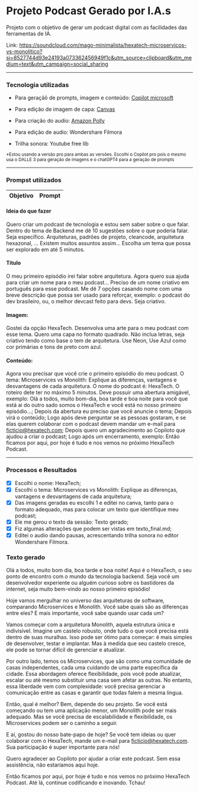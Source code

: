 # Projeto Podcast Gerado por I.A.s

Projeto com o objetivo de gerar um podcast digital com as facilidades das ferramentas de IA.

Link: https://soundcloud.com/mago-minimalista/hexatech-microservicos-vs-monolitico?si=8527744d93e24193a073362456949f1c&utm_source=clipboard&utm_medium=text&utm_campaign=social_sharing

---

### Tecnologia utilizadas

- Para geraçãõ de prompts, imagem e conteúdo:
  [Copilot microsoft](https://copilot.microsoft.com/)

- Para edição de imagem de capa:
  [Canvas](https://canva.com/)

- Para criação do audio:
  [Amazon Polly](https://us-east-1.console.aws.amazon.com/polly/home/SynthesizeSpeech?region=us-east-1#)

- Para edição de audio:
  Wondershare Filmora

- Trilha sonora:
  Youtube free lib

<sub>\*Estou usando a versão pro para ambas as versões. Escolhi o Copilot pro pois o mesmo usa o DALLE 3 para geração de imagens e o chatGPT4 para a geração de prompts</sub>

---

### Prompst utilizados

| Objetivo | Prompt |
| -------- | ------ |

#### Ideia do que fazer

Quero criar um podcast de tecnologia e estou sem saber sobre o que falar. Dentro do tema de Backend me dê 10 sugestões sobre o que poderia falar. Seja específico. Arquiteturas, padrões de projeto, cleancode, arquitetura hexazonal, ... Existem muitos assuntos assim... Escolha um tema que possa ser explorado em até 5 minutos.

#### Título

O meu primeiro episódio irei falar sobre arquitetura. Agora quero sua ajuda para criar um nome para o meu podcast... Preciso de um nome criativo em português para esse podcast. Me dê 7 opções casando nome com uma breve descrição que possa ser usado para reforçar, exemplo: o podcast do dev brasileiro, ou, o melhor devcast feito para devs. Seja criativo.

#### Imagem:

Gostei da opção HexaTech. Desenvolva uma arte para o meu podcast com esse tema. Quero uma capa no formato quadrado. Não inclua letras, seja criativo tendo como base o tem de arquitetura. Use Neon, Use Azul como cor primárias e tons de preto com azul.

#### Conteúdo:

Agora vou precisar que você crie o primeiro episódio do meu podcast. O tema: Microservices vs Monolith: Explique as diferenças, vantagens e desvantagens de cada arquitetura. O nome do podcast é: HexaTech. O roteiro dete ter no máximo 5 minutos. Deve possuir uma abertura amigável, exemplo: Olá a todos, muito bom-dia, boa tarde e boa noite para você que está ai do outro sado somos o HexaTech e você está no nosso primeiro episódio...; Depois da abertura eu preciso que você anuncie o tema; Depois virá o conteúdo; Logo após deve perguntar se as pessoas gostaram, e se elas querem colaborar com o podcast devem mandar um e-mail para ficticio@hexatech.com; Depois quero um agradecimento ao Copiloto que ajudou a criar o podcast; Logo após um encerramento, exemplo: Então ficamos por aqui, por hoje é tudo e nos vemos no próximo HexaTech Podcast.

---

### Processos e Resultados

- [x] Escolhi o nome: HexaTech;
- [x] Escolhi o tema: Microservices vs Monolith: Explique as diferenças, vantagens e desvantagens de cada arquitetura;
- [x] Das imagens geradas eu escolhi 1 e editei no canva, tanto para o formato adequado, mas para colocar um texto que identifique meu podcast;
- [x] Ele me gerou o texto da sessão: Texto gerado;
- [x] Fiz algumas alterações que podem ser vistas em texto_final.md;
- [x] Editei o audio dando pausas, acrescentando trilha sonora no editor Wondershare Filmora.

### Texto gerado

Olá a todos, muito bom dia, boa tarde e boa noite! Aqui é o HexaTech, o seu ponto de encontro com o mundo da tecnologia backend. Seja você um desenvolvedor experiente ou alguém curioso sobre os bastidores da internet, seja muito bem-vindo ao nosso primeiro episódio!

Hoje vamos mergulhar no universo das arquiteturas de software, comparando Microservices e Monolith. Você sabe quais são as diferenças entre eles? E mais importante, você sabe quando usar cada um?

Vamos começar com a arquitetura Monolith, aquela estrutura única e indivisível. Imagine um castelo robusto, onde tudo o que você precisa está dentro de suas muralhas. Isso pode ser ótimo para começar: é mais simples de desenvolver, testar e implantar. Mas à medida que seu castelo cresce, ele pode se tornar difícil de gerenciar e atualizar.

Por outro lado, temos os Microservices, que são como uma comunidade de casas independentes, cada uma cuidando de uma parte específica da cidade. Essa abordagem oferece flexibilidade, pois você pode atualizar, escalar ou até mesmo substituir uma casa sem afetar as outras. No entanto, essa liberdade vem com complexidade: você precisa gerenciar a comunicação entre as casas e garantir que todas falem a mesma língua.

Então, qual é melhor? Bem, depende do seu projeto. Se você está começando ou tem uma aplicação menor, um Monolith pode ser mais adequado. Mas se você precisa de escalabilidade e flexibilidade, os Microservices podem ser o caminho a seguir.

E aí, gostou do nosso bate-papo de hoje? Se você tem ideias ou quer colaborar com o HexaTech, mande um e-mail para ficticio@hexatech.com. Sua participação é super importante para nós!

Quero agradecer ao Copiloto por ajudar a criar este podcast. Sem essa assistência, não estaríamos aqui hoje.

Então ficamos por aqui, por hoje é tudo e nos vemos no próximo HexaTech Podcast. Até lá, continue codificando e inovando. Tchau!
